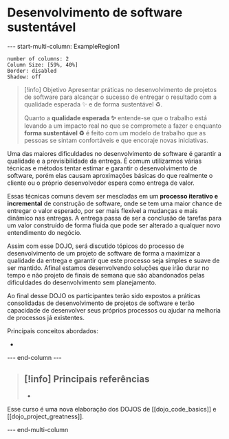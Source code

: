 # Desenvolvimento de software sustentável

--- start-multi-column: ExampleRegion1  
```column-settings  
number of columns: 2
Column Size: [59%, 40%]
Border: disabled
Shadow: off
```

> [!info] Objetivo
> Apresentar práticas no desenvolvimento de projetos de software para alcançar o sucesso de entregar o resultado com a qualidade esperada ✨ e de forma sustentável ♻️.
> 
> Quanto a **qualidade esperada ✨** entende-se que o trabalho está levando a um impacto real no que se compromete a fazer e enquanto **forma sustentável ♻️** é feito com um modelo de trabalho que as pessoas se sintam confortáveis e que encoraje novas iniciativas.

Uma das maiores dificuldades no desenvolvimento de software é garantir a qualidade e a previsibilidade da entrega. É comum utilizarmos várias técnicas e métodos tentar estimar e garantir o desenvolvimento de software, porém elas causam aproximações básicas do que realmente o cliente ou o próprio desenvolvedor espera como entrega de valor. 

Essas técnicas comuns devem ser mescladas em um **processo iterativo e incremental** de construção de software, onde se tem uma maior chance de entregar o valor esperado, por ser mais flexível a mudanças e mais dinâmico nas entregas. A entrega passa de ser a conclusão de tarefas para um valor construído de forma fluida que pode ser alterado a qualquer novo entendimento do negócio.

Assim com esse DOJO, será discutido tópicos do processo de desenvolvimento de um projeto de software de forma a maximizar a qualidade da entrega e garantir que este processo seja simples e suave de ser mantido. Afinal estamos desenvolvendo soluções que irão durar no tempo e não projeto de finais de semana que são abandonados pelas dificuldades do desenvolvimento sem planejamento.

Ao final desse DOJO os participantes terão sido expostos a práticas consolidadas de desenvolvimento de projetos de software e terão capacidade de desenvolver seus próprios processos ou ajudar na melhoria de processos já existentes.

Principais conceitos abordados:

- 



--- end-column ---

> [!info] Principais referências
> - 
>- 

Esse curso é uma nova elaboração dos DOJOS de [[dojo_code_basics]] e [[dojo_project_greatness]].

--- end-multi-column

